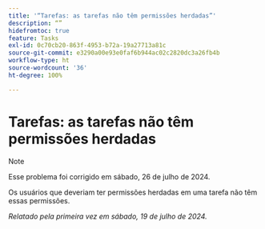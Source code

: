 ```yaml
---
title: '“Tarefas: as tarefas não têm permissões herdadas”'
description: “”
hidefromtoc: true
feature: Tasks
exl-id: 0c70cb20-863f-4953-b72a-19a27713a81c
source-git-commit: e3290a00e93e0faf6b944ac02c2820dc3a26fb4b
workflow-type: ht
source-wordcount: '36'
ht-degree: 100%

---
```


# Tarefas: as tarefas não têm permissões herdadas

>[!NOTE]
>
>Esse problema foi corrigido em sábado, 26 de julho de 2024.

Os usuários que deveriam ter permissões herdadas em uma tarefa não têm essas permissões.

_Relatado pela primeira vez em sábado, 19 de julho de 2024._
